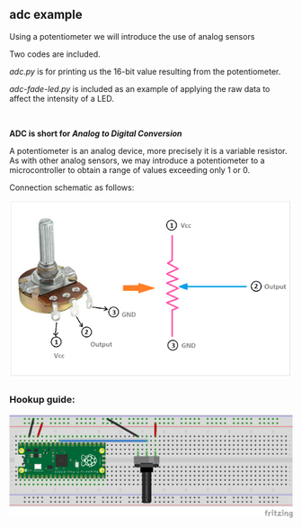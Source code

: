 ## adc example
Using a potentiometer we will introduce the use of analog sensors <br/>

Two codes are included. <br />

_adc.py_ is for printing us the 16-bit value resulting from the potentiometer. <br />

_adc-fade-led.py_ is included as an example of applying the raw data to affect the intensity of a LED. <br />

<br />

__ADC is short for *Analog to Digital Conversion*__

A potentiometer is an analog device, more precisely it is a variable resistor. <br /> 
As with other analog sensors, we may introduce a potentiometer to a microcontroller to obtain a range of values exceeding only 1 or 0.
<br />

Connection schematic as follows:

![pot-connect](pot-connect.png)

### Hookup guide:

![schematic](potentiometer.png)

